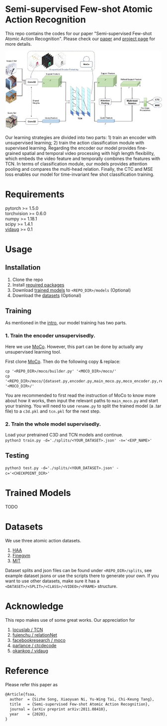 # Semi-supervised Few-shot Atomic Action Recognition

This repo contains the codes for our paper "Semi-supervised Few-shot Atomic Action Recognition". Please check our [paper](https://arxiv.org/abs/2011.08410) and [project page](https://sausage-song.github.io/home/FSAA/) for more details.

![FSAA Architecture](https://github.com/Sausage-SONG/Few-shot-action-recognition/raw/master/FSAA.jpg)

Our learning strategies are divided into two parts: 1) train an encoder with unsupervised learning; 2) train the action classification module with supervised learning. Regarding the encoder our model provides fine-grained spatial and temporal video processing with high length flexibility, which embeds the video feature and temporally combines the features with TCN. In terms of classification module, our models provides attention pooling and compares the multi-head relation. Finally, the CTC and MSE loss enables our model for time-invariant few shot classification training.

# Requirements

pytorch >= 1.5.0  
torchvision >= 0.6.0  
numpy >= 1.18.1  
scipy >= 1.4.1  
[vidaug](https://github.com/okankop/vidaug) >= 0.1

# Usage

## Installation

1. Clone the repo
2. Install [required packages](#requirements)
3. Download [trained models](#trained-models) to `<REPO_DIR>/models` (Optional)
4. Download the [datasets](#datasets) (Optional)

## Training

As mentioned in the [intro](#semi-supervised-few-shot-atomic-action-recognition), our model training has two parts.

### 1. Train the encoder unsupervisedly. 

Here we use [MoCo](https://github.com/facebookresearch/moco). However, this part can be done by actually any unsupervised learning tool.

First clone [MoCo](https://github.com/facebookresearch/moco). Then do the following copy & replace:  

```
cp '<REPO_DIR>/moco/builder.py' '<MOCO_DIR>/moco/'
cp '<REPO_DIR>/moco/{dataset.py,encoder.py,main_moco.py,moco_encoder.py,rename.py,tcn.py}' '<MOCO_DIR>/'
```

You are recommended to first read the instruction of MoCo to know more about how it works, then input the relevant paths to `main_moco.py` and start your training. You will need to use `rename.py` to split the trained model (a .tar file) to a `c3d.pkl` and `tcn.pkl` for the next step.

### 2. Train the whole model supervisedly.  

Load your pretrained C3D and TCN models and continue.  
`python3 train.py -d='./splits/<YOUR_DATASET>.json' -n='<EXP_NAME>'`

## Testing
`python3 test.py -d='./splits/<YOUR_DATASET>.json' -c='<CHECKPOINT_DIR>'`

# Trained Models

TODO

# Datasets

We use three atomic action datasets.
1. [HAA](https://www.cse.ust.hk/haa/index.html)
2. [Finegym](https://sdolivia.github.io/FineGym/)
3. [MIT](http://moments.csail.mit.edu/)  

Dataset splits and json files can be found under `<REPO_DIR>/splits`, see example dataset jsons or use the scripts there to generate your own. If you want to use other datasets, make sure it has a `<DATASET>/<SPLIT>/<CLASS>/<VIDEO>/<FRAME>` structure.

# Acknowledge

This repo makes use of some great works. Our appreciation for

1. [locuslab / TCN](https://github.com/locuslab/TCN)
2. [fujenchu / relationNet](https://github.com/dragen1860/LearningToCompare-Pytorch)
3. [facebookresearch / moco](https://github.com/facebookresearch/moco)
4. [parlance / ctcdecode](https://github.com/parlance/ctcdecode)
5. [okankop / vidaug](https://github.com/okankop/vidaug)

# Reference

Please refer this paper as

```
@Article{fsaa,
  author  = {Sizhe Song, Xiaoyuan Ni, Yu-Wing Tai, Chi-Keung Tang},
  title   = {Semi-supervised Few-shot Atomic Action Recognition},
  journal = {arXiv preprint arXiv:2011.08410},
  year    = {2020},
}
```